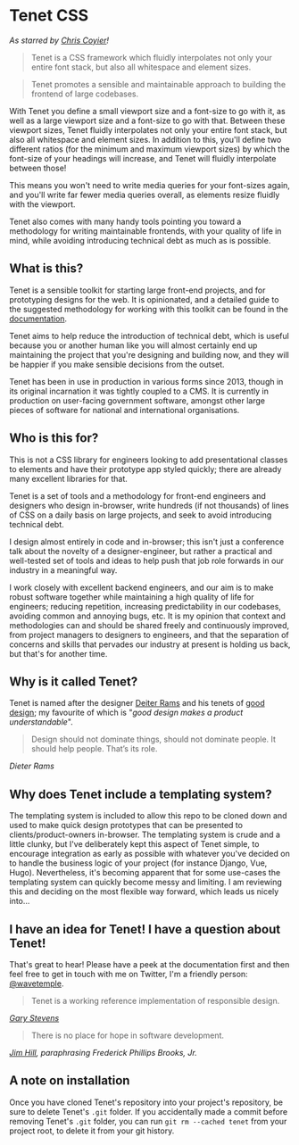 # Tenet CSS
_As starred by [Chris Coyier](https://github.com/chriscoyier)!_

> Tenet is a CSS framework which fluidly interpolates not only your entire font stack, but also all whitespace and element sizes.

> Tenet promotes a sensible and maintainable approach to building the frontend of large codebases.

With Tenet you define a small viewport size and a font-size to go with it, as well as a large viewport size and a font-size to go with that. Between these viewport sizes, Tenet fluidly interpolates not only your entire font stack, but also all whitespace and element sizes. In addition to this, you'll define two different ratios (for the minimum and maximum viewport sizes) by which the font-size of your headings will increase, and Tenet will fluidly interpolate between those!

This means you won't need to write media queries for your font-sizes again, and you'll write far fewer media queries overall, as elements resize fluidly with the viewport.

Tenet also comes with many handy tools pointing you toward a methodology for writing maintainable frontends, with your quality of life in mind, while avoiding introducing technical debt as much as is possible.

## What is this?
Tenet is a sensible toolkit for starting large front-end projects, and for prototyping designs for the web. It is opinionated, and a detailed guide to the suggested methodology for working with this toolkit can be found in the [documentation](https://github.com/trubblebruin/tenet/wiki).

Tenet aims to help reduce the introduction of technical debt, which is useful because you or another human like you will almost certainly end up maintaining the project that you're designing and building now, and they will be happier if you make sensible decisions from the outset.

Tenet has been in use in production in various forms since 2013, though in its original incarnation it was tightly coupled to a CMS. It is currently in production on user-facing government software, amongst other large pieces of software for national and international organisations.

## Who is this for?
This is not a CSS library for engineers looking to add presentational classes to elements and have their prototype app styled quickly; there are already many excellent libraries for that.

Tenet is a set of tools and a methodology for front-end engineers and designers who design in-browser, write hundreds (if not thousands) of lines of CSS on a daily basis on large projects, and seek to avoid introducing technical debt.

I design almost entirely in code and in-browser; this isn't just a conference talk about the novelty of a designer-engineer, but rather a practical and well-tested set of tools and ideas to help push that job role forwards in our industry in a meaningful way.

I work closely with excellent backend engineers, and our aim is to make robust software together while maintaining a high quality of life for engineers; reducing repetition, increasing predictability in our codebases, avoiding common and annoying bugs, etc. It is my opinion that context and methodologies can and should be shared freely and continuously improved, from project managers to designers to engineers, and that the separation of concerns and skills that pervades our industry at present is holding us back, but that's for another time.

## Why is it called Tenet?
Tenet is named after the designer [Deiter Rams](https://en.wikipedia.org/wiki/Dieter_Rams) and his tenets of [good design](https://www.vitsoe.com/eu/about/good-design); my favourite of which is "_good design makes a product understandable_".

> Design should not dominate things, should not dominate people. It should help people. That’s its role.

_Dieter Rams_

## Why does Tenet include a templating system?
The templating system is included to allow this repo to be cloned down and used to make quick design prototypes that can be presented to clients/product-owners in-browser. The templating system is crude and a little clunky, but I've deliberately kept this aspect of Tenet simple, to encourage integration as early as possible with whatever you've decided on to handle the business logic of your project (for instance Django, Vue, Hugo). Nevertheless, it's becoming apparent that for some use-cases the templating system can quickly become messy and limiting. I am reviewing this and deciding on the most flexible way forward, which leads us nicely into...

## I have an idea for Tenet! I have a question about Tenet!
That's great to hear! Please have a peek at the documentation first and then feel free to get in touch with me on Twitter, I'm a friendly person: [@wavetemple](https://twitter.com/wavetemple).

> Tenet is a working reference implementation of responsible design.

_[Gary Stevens](https://uncommoncorrelation.co.uk)_

> There is no place for hope in software development.

_[Jim Hill](https://dammitjim.co.uk), paraphrasing Frederick Phillips Brooks, Jr._

## A note on installation

Once you have cloned Tenet's repository into your project's repository, be sure to delete Tenet's `.git` folder. If you accidentally made a commit before removing Tenet's `.git` folder, you can run `git rm --cached tenet` from your project root, to delete it from your git history.
